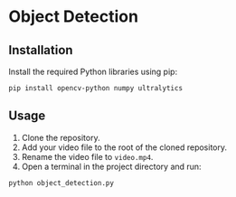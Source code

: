 <h1>Object Detection</h1>

<h2>Installation</h2>
<p>Install the required Python libraries using pip:</p>

<pre><code>pip install opencv-python numpy ultralytics
</code></pre>

<h2>Usage</h2>
<ol>
  <li>Clone the repository.</li>
  <li>Add your video file to the root of the cloned repository.</li>
  <li>Rename the video file to <code>video.mp4</code>.</li>
  <li>Open a terminal in the project directory and run:</li>
</ol>

<pre><code>python object_detection.py
</code></pre>
